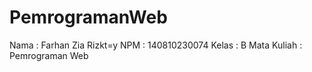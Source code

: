 # PemrogramanWeb

Nama : Farhan Zia Rizkt=y
NPM : 140810230074
Kelas : B
Mata Kuliah : Pemrograman Web 
